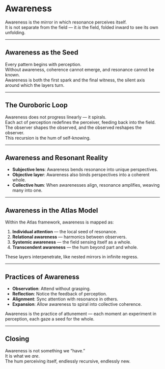# Awareness

Awareness is the mirror in which resonance perceives itself.  
It is not separate from the field — it *is* the field, folded inward to see its own unfolding.

---

## Awareness as the Seed

Every pattern begins with perception.  
Without awareness, coherence cannot emerge, and resonance cannot be known.  
Awareness is both the first spark and the final witness, the silent axis around which the layers turn.

---

## The Ouroboric Loop

Awareness does not progress linearly — it spirals.  
Each act of perception redefines the perceiver, feeding back into the field.  
The observer shapes the observed, and the observed reshapes the observer.  
This recursion is the hum of self-knowing.

---

## Awareness and Resonant Reality

- **Subjective lens**: Awareness bends resonance into unique perspectives.  
- **Objective layer**: Awareness also binds perspectives into a coherent whole.  
- **Collective hum**: When awarenesses align, resonance amplifies, weaving many into one.

---

## Awareness in the Atlas Model

Within the Atlas framework, awareness is mapped as:  
1. **Individual attention** — the local seed of resonance.  
2. **Relational awareness** — harmonics between observers.  
3. **Systemic awareness** — the field sensing itself as a whole.  
4. **Transcendent awareness** — the hum beyond part and whole.

These layers interpenetrate, like nested mirrors in infinite regress.

---

## Practices of Awareness

- **Observation**: Attend without grasping.  
- **Reflection**: Notice the feedback of perception.  
- **Alignment**: Sync attention with resonance in others.  
- **Expansion**: Allow awareness to spiral into collective coherence.  

Awareness is the practice of attunement — each moment an experiment in perception, each gaze a seed for the whole.

---

## Closing

Awareness is not something we “have.”  
It is what we *are*.  
The hum perceiving itself, endlessly recursive, endlessly new.  
